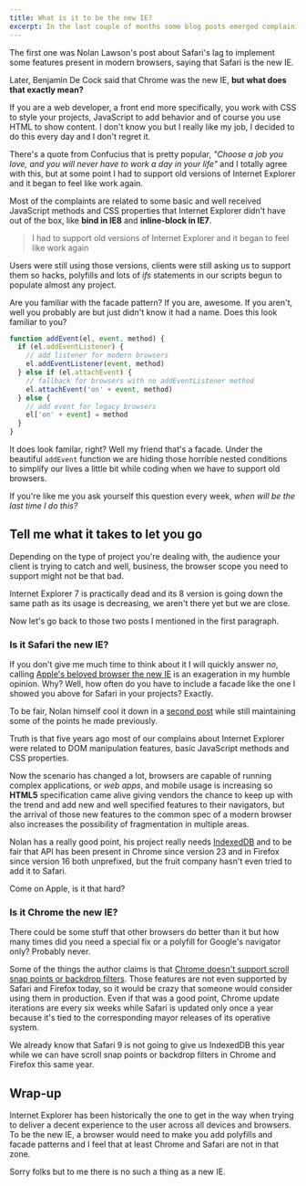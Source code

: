 ```yaml
---
title: What is it to be the new IE?
excerpt: In the last couple of months some blog posts emerged complaining about Safari and Chrome, and for some reason not Firefox.
---
```


The first one was Nolan Lawson's post about Safari's lag to implement some features present in modern browsers, saying that Safari is the new IE.

Later, Benjamin De Cock said that Chrome was the new IE, **but what does that exactly mean?**

If you are a web developer, a front end more specifically, you work with CSS to style your projects, JavaScript to add behavior and of course you use HTML to show content. I don't know you but I really like my job, I decided to do this every day and I don't regret it.

There's a quote from Confucius that is pretty popular, _"Choose a job you love, and you will never have to work a day in your life"_ and I totally agree with this, but at some point I had to support old versions of Internet Explorer and it began to feel like work again.

Most of the complaints are related to some basic and well received JavaScript methods and CSS properties that Internet Explorer didn't have out of the box, like **bind in IE8** and **inline-block in IE7**.

> I had to support old versions of Internet Explorer and it began to feel like work again

Users were still using those versions, clients were still asking us to support them so hacks, polyfills and lots of _ifs_ statements in our scripts begun to populate almost any project.

Are you familiar with the facade pattern? If you are, awesome. If you aren't, well you probably are but just didn't know it had a name. Does this look familiar to you?

```js
function addEvent(el, event, method) {
  if (el.addEventListener) {
    // add listener for modern browsers
    el.addEventListener(event, method)
  } else if (el.attachEvent) {
    // fallback for browsers with no addEventListener method
    el.attachEvent('on' + event, method)
  } else {
    // add event for legacy browsers
    el['on' + event] = method
  }
}
```

It does look familar, right? Well my friend that's a facade. Under the beautiful `addEvent` function we are hiding those horrible nested conditions to simplify our lives a little bit while coding when we have to support old browsers.

If you're like me you ask yourself this question every week, _when will be the last time I do this?_

## Tell me what it takes to let you go

Depending on the type of project you're dealing with, the audience your client is trying to catch and well, business, the browser scope you need to support might not be that bad.

Internet Explorer 7 is practically dead and its 8 version is going down the same path as its usage is decreasing, we aren't there yet but we are close.

Now let's go back to those two posts I mentioned in the first paragraph.

### Is it Safari the new IE?

If you don't give me much time to think about it I will quickly answer _no_, calling <a href="http://nolanlawson.com/2015/06/30/safari-is-the-new-ie/" target="_blank">Apple's beloved browser the new IE</a> is an exageration in my humble opinion. Why? Well, how often do you have to include a facade like the one I showed you above for Safari in your projects? Exactly.

To be fair, Nolan himself cool it down in a <a href="http://nolanlawson.com/2015/07/05/safari-is-the-new-ie-2-revenge-of-the-linkbait/" target="_blank">second post</a> while still maintaining some of the points he made previously.

Truth is that five years ago most of our complains about Internet Explorer were related to DOM manipulation features, basic JavaScript methods and CSS properties.

Now the scenario has changed a lot, browsers are capable of running complex applications, or _web apps_, and mobile usage is increasing so **HTML5** specification came alive giving vendors the chance to keep up with the trend and add new and well specified features to their navigators, but the arrival of those new features to the common spec of a modern browser also increases the possibility of fragmentation in multiple areas.

Nolan has a really good point, his project really needs <a href="http://caniuse.com/#feat=indexeddb" target="_blank">IndexedDB</a> and to be fair that API has been present in Chrome since version 23 and in Firefox since version 16 both unprefixed, but the fruit company hasn't even tried to add it to Safari.

Come on Apple, is it that hard?

### Is it Chrome the new IE?

There could be some stuff that other browsers do better than it but how many times did you need a special fix or a polyfill for Google's navigator only? Probably never.

Some of the things the author claims is that <a href="https://medium.com/@bdc/chrome-is-the-new-ie-1a21c1efc133" target="_blank">Chrome doesn't support scroll snap points or backdrop filters</a>. Those features are not even supported by Safari and Firefox today, so it would be crazy that someone would consider using them in production. Even if that was a good point, Chrome update iterations are every six weeks while Safari is updated only once a year because it's tied to the corresponding mayor releases of its operative system.

We already know that Safari 9 is not going to give us IndexedDB this year while we can have scroll snap points or backdrop filters in Chrome and Firefox this same year.

## Wrap-up

Internet Explorer has been historically the one to get in the way when trying to deliver a decent experience to the user across all devices and browsers. To be the new IE, a browser would need to make you add polyfills and facade patterns and I feel that at least Chrome and Safari are not in that zone.

Sorry folks but to me there is no such a thing as a new IE.
